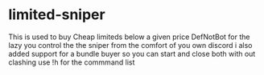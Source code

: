# limited-sniper
This is used to buy Cheap limiteds below a given price
DefNotBot for the lazy 
you control the the sniper from the comfort of you own discord
i also added support for a bundle buyer so you can start and close both with out clashing
use !h for the commmand list 
